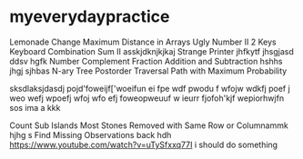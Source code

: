 # myeverydaypractice

Lemonade Change
 Maximum Distance in Arrays
Ugly Number II
 2 Keys Keyboard
Combination Sum II
asskjdknjkjkaj 
Strange Printer
jhfkytf
jhsgjasd
ddsv
hgfk
Number Complement
 Fraction Addition and Subtraction
hshhs
jhgj
sjhbas
N-ary Tree Postorder Traversal
Path with Maximum Probability




sksdlaksjdasdj
pojd'foweijf['woeifun  ei fpe
wdf
pwodu f
wfojw wdkfj
poef j
weo
wefj
wpoefj
wfoj
wfo
efj
foweopweuuf
w ieurr
fjofoh'kjf
wepiorhwjfn  sos ima a
kkk

Count Sub Islands
Most Stones Removed with Same Row or Columnammk
hjhg
s
Find Missing Observations
back
hdh
https://www.youtube.com/watch?v=uTySfxxq77I
i should do something


